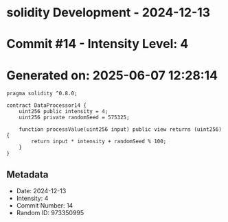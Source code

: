 ﻿# solidity Development - 2024-12-13
# Commit #14 - Intensity Level: 4
# Generated on: 2025-06-07 12:28:14
```solidity
pragma solidity ^0.8.0;

contract DataProcessor14 {
    uint256 public intensity = 4;
    uint256 private randomSeed = 575325;

    function processValue(uint256 input) public view returns (uint256) {
        return input * intensity + randomSeed % 100;
    }
}
```
## Metadata
- Date: 2024-12-13
- Intensity: 4
- Commit Number: 14
- Random ID: 973350995
